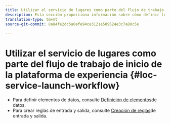 ```yaml
---
title: Utilizar el servicio de lugares como parte del flujo de trabajo de inicio de la plataforma de experiencia
description: Esta sección proporciona información sobre cómo definir los elementos de datos y crear reglas de entrada y salida en Experience Platform Launch que se pueden utilizar con el servicio de lugares.
translation-type: tm+mt
source-git-commit: 8a84fe2dc5a0efe94ce3121e589524e3c7a80c5e

---
```



# Utilizar el servicio de lugares como parte del flujo de trabajo de inicio de la plataforma de experiencia {#loc-service-launch-workflow}

* Para definir elementos de datos, consulte [Definición de elementos](/help/use-places-launch-workflow/define-data-elements.md)de datos.
* Para crear reglas de entrada y salida, consulte [Creación de reglas](/help/use-places-launch-workflow/create-rule-places-property.md)de entrada y salida.